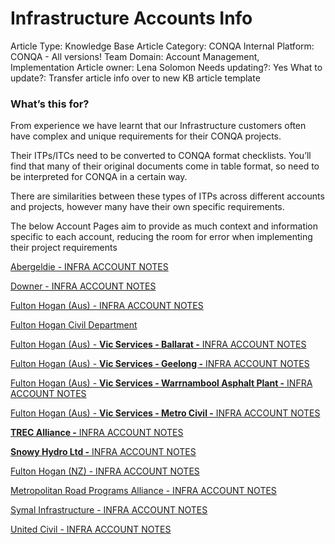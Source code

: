 # Infrastructure Accounts Info

Article Type: Knowledge Base Article
Category: CONQA Internal
Platform: CONQA - All versions!
Team Domain: Account Management, Implementation
Article owner: Lena Solomon
Needs updating?: Yes
What to update?: Transfer article info over to new KB article template

### What’s this for?

From experience we have learnt that our Infrastructure customers often have complex and unique requirements for their CONQA projects.

Their ITPs/ITCs need to be converted to CONQA format checklists. You’ll find that many of their original documents come in table format, so need to be interpreted for CONQA in a certain way.

There are similarities between these types of ITPs across different accounts and projects, however many have their own specific requirements. 

The below Account Pages aim to provide as much context and information specific to each account, reducing the room for error when implementing their project requirements

[Abergeldie - INFRA ACCOUNT NOTES](Infrastructure%20Accounts%20Info%20a687143cb8ec43bfb42435ad035705bb/Abergeldie%20-%20INFRA%20ACCOUNT%20NOTES%20b8d340521cd14157aa380b042252c5be.md)

[Downer - INFRA ACCOUNT NOTES](Infrastructure%20Accounts%20Info%20a687143cb8ec43bfb42435ad035705bb/Downer%20-%20INFRA%20ACCOUNT%20NOTES%2092b6f79f86964762bb6134601b5570d6.md)

[Fulton Hogan (Aus) - INFRA ACCOUNT NOTES](Infrastructure%20Accounts%20Info%20a687143cb8ec43bfb42435ad035705bb/Fulton%20Hogan%20(Aus)%20-%20INFRA%20ACCOUNT%20NOTES%2039284f164e4a4f09899b46e187ab9dde.md)

[Fulton Hogan Civil Department](Infrastructure%20Accounts%20Info%20a687143cb8ec43bfb42435ad035705bb/Fulton%20Hogan%20Civil%20Department%205e694b207dc24afda40244fe54d4b631.md)

[Fulton Hogan (Aus) - **Vic Services - Ballarat -** INFRA ACCOUNT NOTES](Infrastructure%20Accounts%20Info%20a687143cb8ec43bfb42435ad035705bb/Fulton%20Hogan%20(Aus)%20-%20Vic%20Services%20-%20Ballarat%20-%20INF%206bdfe7c50da84bbf8fcf137a01ca4bb9.md)

[Fulton Hogan (Aus) - **Vic Services - Geelong -** INFRA ACCOUNT NOTES](Infrastructure%20Accounts%20Info%20a687143cb8ec43bfb42435ad035705bb/Fulton%20Hogan%20(Aus)%20-%20Vic%20Services%20-%20Geelong%20-%20INFR%20db88311f47fb436b93ab1e85c85b0660.md)

[Fulton Hogan (Aus) - **Vic Services - Warrnambool Asphalt Plant -** INFRA ACCOUNT NOTES](Infrastructure%20Accounts%20Info%20a687143cb8ec43bfb42435ad035705bb/Fulton%20Hogan%20(Aus)%20-%20Vic%20Services%20-%20Warrnambool%20As%2068cc9c9480de4eebbdec51edf29569a3.md)

[Fulton Hogan (Aus) - **Vic Services - Metro Civil -** INFRA ACCOUNT NOTES](Infrastructure%20Accounts%20Info%20a687143cb8ec43bfb42435ad035705bb/Fulton%20Hogan%20(Aus)%20-%20Vic%20Services%20-%20Metro%20Civil%20-%20%20efab0d6406db4224a9c66c703ce70b38.md)

[**TREC Alliance -** INFRA ACCOUNT NOTES](Infrastructure%20Accounts%20Info%20a687143cb8ec43bfb42435ad035705bb/TREC%20Alliance%20-%20INFRA%20ACCOUNT%20NOTES%202204d2003bdd4dc88dfcdd8026159f7e.md)

[**Snowy Hydro Ltd -** INFRA ACCOUNT NOTES](Infrastructure%20Accounts%20Info%20a687143cb8ec43bfb42435ad035705bb/Snowy%20Hydro%20Ltd%20-%20INFRA%20ACCOUNT%20NOTES%20fd434938d2d6477f8e6da9a551683c2f.md)

[Fulton Hogan (NZ) - INFRA ACCOUNT NOTES](Infrastructure%20Accounts%20Info%20a687143cb8ec43bfb42435ad035705bb/Fulton%20Hogan%20(NZ)%20-%20INFRA%20ACCOUNT%20NOTES%20036f3ed03a444723831251a60813ccd1.md)

[Metropolitan Road Programs Alliance - INFRA ACCOUNT NOTES](Infrastructure%20Accounts%20Info%20a687143cb8ec43bfb42435ad035705bb/Metropolitan%20Road%20Programs%20Alliance%20-%20INFRA%20ACCOUN%2000398844a1c04b8ba15dccb3f421e683.md)

[Symal Infrastructure - INFRA ACCOUNT NOTES](Infrastructure%20Accounts%20Info%20a687143cb8ec43bfb42435ad035705bb/Symal%20Infrastructure%20-%20INFRA%20ACCOUNT%20NOTES%205f6264a048a04e6cb27d76dbbd1a68c0.md)

[United Civil - INFRA ACCOUNT NOTES](Infrastructure%20Accounts%20Info%20a687143cb8ec43bfb42435ad035705bb/United%20Civil%20-%20INFRA%20ACCOUNT%20NOTES%2041f2111b14f24756ae0c93669cb571a4.md)